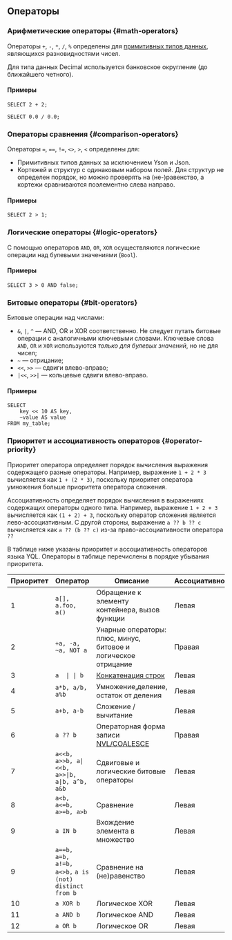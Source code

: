 ## Операторы

### Арифметические операторы {#math-operators}

Операторы `+`, `-`, `*`, `/`, `%` определены для [примитивных типов данных](../../../types/primitive.md), являющихся разновидностями чисел.

Для типа данных Decimal используется банковское округление (до ближайшего четного).

#### Примеры

```yql
SELECT 2 + 2;
```

```yql
SELECT 0.0 / 0.0;
```

### Операторы сравнения {#comparison-operators}

Операторы `=`, `==`, `!=`, `<>`, `>`, `<` определены для:

* Примитивных типов данных за исключением Yson и Json.
* Кортежей и структур с одинаковым набором полей. Для структур не определен порядок, но можно проверять на (не-)равенство, а кортежи сравниваются поэлементно слева направо.

#### Примеры

```yql
SELECT 2 > 1;
```

### Логические операторы {#logic-operators}

С помощью операторов `AND`, `OR`, `XOR` осуществляются логические операции над булевыми значениями (`Bool`).

#### Примеры

```yql
SELECT 3 > 0 AND false;
```

### Битовые операторы {#bit-operators}

Битовые операции над числами:

* `&`, `|`, `^` — AND, OR и XOR соответственно. Не следует путать битовые операции с аналогичными ключевыми словами. Ключевые слова `AND`, `OR` и `XOR` используются *только для булевых значений*, но не для чисел;
* ` ~ ` — отрицание;
* `<<`, `>>` — сдвиги влево-вправо;
* `|<<`, `>>|` — кольцевые сдвиги влево-вправо.

#### Примеры

```yql
SELECT
    key << 10 AS key,
    ~value AS value
FROM my_table;
```

### Приоритет и ассоциативность операторов {#operator-priority}

Приоритет оператора определяет порядок вычисления выражения содержащего разные операторы.
Например, выражение `1 + 2 * 3` вычисляется как `1 + (2 * 3)`,
поскольку приоритет оператора умножения больше приоритета оператора сложения.

Ассоциативность определяет порядок вычисления в выражениях содержащих операторы одного типа.
Например, выражение `1 + 2 + 3` вычисляется как `(1 + 2) + 3`, поскольку оператор сложения является лево-ассоциативным.
С другой стороны, выражение `a ?? b ?? c` вычисляется как `a ?? (b ?? c)` из-за право-ассоциативности оператора `??`

В таблице ниже указаны приоритет и ассоциативность операторов языка YQL.
Операторы в таблице перечислены в порядке убывания приоритета.

| Приоритет | Оператор | Описание | Ассоциативность |
| --- | --- | --- | --- |
| 1 | `a[], a.foo, a()` | Обращение к элементу контейнера, вызов функции | Левая |
| 2 | `+a, -a, ~a, NOT a` | Унарные операторы: плюс, минус, битовое и логическое отрицание | Правая |
| 3 | `a  \| \| b` | [Конкатенация строк](../../../syntax/expressions.md#concatenation) | Левая |
| 4 | `a*b, a/b, a%b` | Умножение,деление, остаток от деления | Левая |
| 5 | `a+b, a-b` | Сложение / вычитание | Левая |
| 6 | `a ?? b` | Операторная форма записи [NVL/COALESCE](../../../builtins/basic.md#coalesce) | Правая |
| 7 | `a<<b, a>>b, a\|<<b, a>>\|b,` `a\|b, a^b, a&b` | Сдвиговые и логические битовые операторы | Левая |
| 8 | `a<b, a<=b, a>=b, a>b` | Сравнение | Левая |
| 9 | `a IN b` | Вхождение элемента в множество | Левая |
| 9 | `a==b, a=b, a!=b, a<>b,` `a is (not) distinct from b` | Сравнение на (не)равенство | Левая |
| 10 | `a XOR b` | Логическое XOR | Левая |
| 11 | `a AND b` | Логическое AND | Левая |
| 12 | `a OR b` | Логическое OR | Левая |
